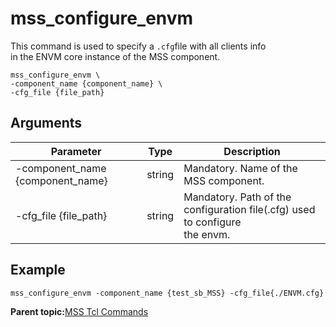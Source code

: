 # mss\_configure\_envm

This command is used to specify a `.cfg`file with all clients info<br /> in the ENVM core instance of the MSS component.

```
mss_configure_envm \
-component_name {component_name} \
-cfg_file {file_path}
```

## Arguments

|Parameter|Type|Description|
|---------|----|-----------|
|-component\_name \{component\_name\}|string|Mandatory. Name of the MSS component.|
|-cfg\_file \{file\_path\}|string|Mandatory. Path of the configuration file\(.cfg\) used to configure<br /> the envm.|

## Example

```
mss_configure_envm -component_name {test_sb_MSS} -cfg_file{./ENVM.cfg}
```

**Parent topic:**[MSS Tcl Commands](GUID-5D50ABEC-E4A6-4880-B7B2-D5AFC655143F.md)

